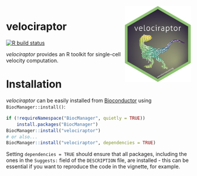<img src="man/figures/logo.png" align="right" alt="logo.png" width="180" />

# velociraptor

<!-- badges: start -->
[![R build status](https://github.com/kevinrue/velociraptor/workflows/build_check_deploy/badge.svg)](https://github.com/kevinrue/velociraptor/actions)
<!-- badges: end -->

_velociraptor_ provides an R toolkit for single-cell velocity computation.

# Installation

_velociraptor_ can be easily installed from [Bioconductor](https://bioconductor.org/packages/velociraptor/) using `BiocManager::install()`:

```r
if (!requireNamespace("BiocManager", quietly = TRUE))
    install.packages("BiocManager")
BiocManager::install("velociraptor")
# or also...
BiocManager::install("velociraptor", dependencies = TRUE)
```

Setting `dependencies = TRUE` should ensure that all packages, including the ones in the `Suggests:` field of the `DESCRIPTION` file, are installed - this can be essential if you want to reproduce the code in the vignette, for example.
